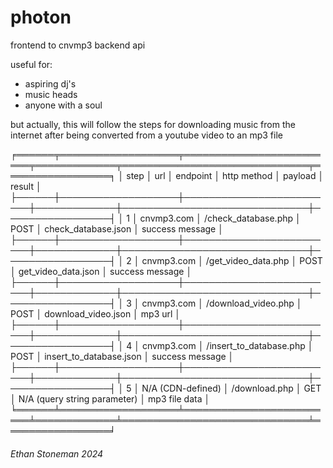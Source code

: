 # photon
frontend to cnvmp3 backend api

useful for:
* aspiring dj's
* music heads
* anyone with a soul

but actually, this will follow the steps for downloading music from the internet after
being converted from a youtube video to an mp3 file

╒══════╤═══════════════════╤═════════════════════════╤═════════════╤══════════════════════════════╤═════════════════╕
│ step │ url               │ endpoint                │ http method │ payload                      │ result          │
├──────┼───────────────────┼─────────────────────────┼─────────────┼──────────────────────────────┼─────────────────┤
│ 1    │ cnvmp3.com        │ /check\_database.php     │ POST        │ check\_database.json          │ success message │
├──────┼───────────────────┼─────────────────────────┼─────────────┼──────────────────────────────┼─────────────────┤
│ 2    │ cnvmp3.com        │ /get\_video\_data.php     │ POST        │ get\_video\_data.json          │ success message │
├──────┼───────────────────┼─────────────────────────┼─────────────┼──────────────────────────────┼─────────────────┤
│ 3    │ cnvmp3.com        │ /download\_video.php     │ POST        │ download\_video.json          │ mp3 url         │
├──────┼───────────────────┼─────────────────────────┼─────────────┼──────────────────────────────┼─────────────────┤
│ 4    │ cnvmp3.com        │ /insert\_to\_database.php │ POST        │ insert\_to\_database.json      │ success message │
├──────┼───────────────────┼─────────────────────────┼─────────────┼──────────────────────────────┼─────────────────┤
│ 5    │ N/A (CDN-defined) │ /download.php           │ GET         │ N/A (query string parameter) │ mp3 file data   │
╘══════╧═══════════════════╧═════════════════════════╧═════════════╧══════════════════════════════╧═════════════════╛

###### Ethan Stoneman 2024
